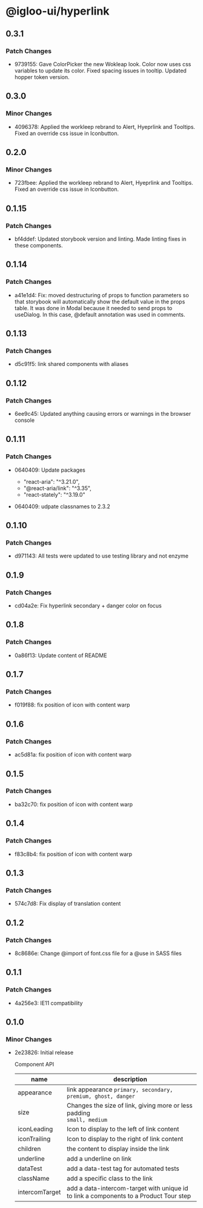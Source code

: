 # @igloo-ui/hyperlink

## 0.3.1

### Patch Changes

- 9739155: Gave ColorPicker the new Wokleap look. Color now uses css variables to update its color. Fixed spacing issues in tooltip. Updated hopper token version.

## 0.3.0

### Minor Changes

- 4096378: Applied the workleep rebrand to Alert, Hyeprlink and Tooltips. Fixed an override css issue in Iconbutton.

## 0.2.0

### Minor Changes

- 723fbee: Applied the workleep rebrand to Alert, Hyeprlink and Tooltips. Fixed an override css issue in Iconbutton.

## 0.1.15

### Patch Changes

- bf4ddef: Updated storybook version and linting. Made linting fixes in these components.

## 0.1.14

### Patch Changes

- a41e1d4: Fix: moved destructuring of props to function parameters so that storybook will automatically show the default value in the props table. It was done in Modal because it needed to send props to useDialog. In this case, @default annotation was used in comments.

## 0.1.13

### Patch Changes

- d5c91f5: link shared components with aliases

## 0.1.12

### Patch Changes

- 6ee9c45: Updated anything causing errors or warnings in the browser console

## 0.1.11

### Patch Changes

- 0640409: Update packages

  - "react-aria": "^3.21.0",
  - "@react-aria/link": "^3.35",
  - "react-stately": "^3.19.0"

- 0640409: udpate classnames to 2.3.2

## 0.1.10

### Patch Changes

- d971143: All tests were updated to use testing library and not enzyme

## 0.1.9

### Patch Changes

- cd04a2e: Fix hyperlink secondary + danger color on focus

## 0.1.8

### Patch Changes

- 0a86f13: Update content of README

## 0.1.7

### Patch Changes

- f019f88: fix position of icon with content warp

## 0.1.6

### Patch Changes

- ac5d81a: fix position of icon with content warp

## 0.1.5

### Patch Changes

- ba32c70: fix position of icon with content warp

## 0.1.4

### Patch Changes

- f83c8b4: fix position of icon with content warp

## 0.1.3

### Patch Changes

- 574c7d8: Fix display of translation content

## 0.1.2

### Patch Changes

- 8c8686e: Change @import of font.css file for a @use in SASS files

## 0.1.1

### Patch Changes

- 4a256e3: IE11 compatibility

## 0.1.0

### Minor Changes

- 2e23826: Initial release

  Component API

  | name           | description                                                                           |
  | -------------- | ------------------------------------------------------------------------------------- |
  | appearance     | link appearance `primary, secondary, premium, ghost, danger`                          |
  | size           | Changes the size of link, giving more or less padding <br/> `small, medium`           |
  | iconLeading    | Icon to display to the left of link content                                           |
  | iconTrailing   | Icon to display to the right of link content                                          |
  | children       | the content to display inside the link                                                |
  | underline      | add a underline on link                                                               |
  | dataTest       | add a data-test tag for automated tests                                               |
  | className      | add a specific class to the link                                                      |
  | intercomTarget | add a data-intercom-target with unique id to link a components to a Product Tour step |
